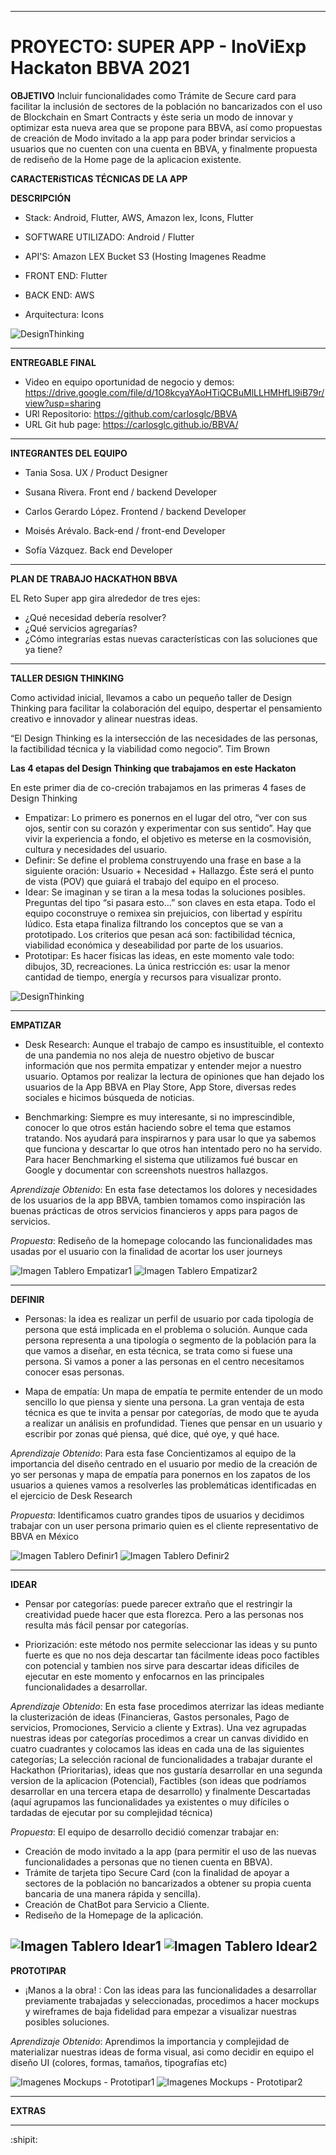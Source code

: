 --------------------------------------

# PROYECTO: SUPER APP - InoViExp Hackaton BBVA 2021

**OBJETIVO** Incluir funcionalidades como Trámite de Secure card para facilitar la inclusión de sectores de la población no bancarizados con el uso de Blockchain en Smart Contracts y éste seria un modo de innovar y optimizar esta nueva area que se propone para BBVA, así como propuestas de creación de Modo invitado a la app para poder brindar servicios a usuarios que no cuenten con una cuenta en BBVA, y finalmente propuesta de rediseño de la Home page de la aplicacion existente.

**CARACTERíSTICAS TÉCNICAS DE LA APP**

**DESCRIPCIÓN** 

- Stack: Android, Flutter, AWS, Amazon lex, Icons, Flutter
- SOFTWARE UTILIZADO: Android / Flutter
- API'S: Amazon LEX
Bucket S3 (Hosting Imagenes Readme
- FRONT END: Flutter
- BACK END: AWS

- Arquitectura: Icons

![DesignThinking](https://s3.amazonaws.com/masmujeresux.mx/img/hackathonBBVA2021/VPM+diagrama.drawio.png)

-----------------------------------------------------------------------------------------------------

**ENTREGABLE FINAL**

- Video en equipo oportunidad de negocio y demos: https://drive.google.com/file/d/1O8kcyaYAoHTiQCBuMlLLHMHfLl9iB79r/view?usp=sharing
- URl Repositorio: https://github.com/carlosglc/BBVA
- URL Git hub page: https://carlosglc.github.io/BBVA/

-----------------------------------------------------------------------------------------------------

**INTEGRANTES DEL EQUIPO**

- Tania Sosa.
 UX / Product Designer

- Susana Rivera.
 Front end / backend Developer

- Carlos Gerardo López.
 Frontend / backend Developer

- Moisés Arévalo.
Back-end / front-end Developer

- Sofía Vázquez. 
Back end Developer

----------------------------------------------------------------------------------------------------------------------------------------

 **PLAN DE TRABAJO HACKATHON BBVA**

EL Reto Super app gira alrededor de tres ejes:

 - ¿Qué necesidad debería resolver? 
 - ¿Qué servicios agregarías? 
 - ¿Cómo integrarías estas nuevas características con las soluciones que ya tiene?

----------------------------------------------------------------------------------------------------------------------------------------

**TALLER DESIGN THINKING**

Como actividad inicial, llevamos a cabo un pequeño taller de Design Thinking para facilitar la colaboración del equipo, despertar el pensamiento creativo e innovador y alinear nuestras ideas.

“El Design Thinking es la intersección de las necesidades de las personas, la factibilidad técnica y la viabilidad como negocio”. 
 Tim Brown

**Las 4 etapas del Design Thinking que trabajamos en este Hackaton**

En este primer dia de co-creción trabajamos en las primeras 4 fases de Design Thinking
- Empatizar: Lo primero es ponernos en el lugar del otro, “ver con sus ojos, sentir con su corazón y experimentar con sus sentido”.
Hay que vivir la experiencia a fondo, el objetivo es meterse en la cosmovisión, cultura y necesidades del usuario.
- Definir: Se define el problema construyendo una frase en base a la siguiente oración: Usuario + Necesidad + Hallazgo.
Éste será el punto de vista (POV) que guiará el trabajo del equipo en el proceso.
- Idear: Se imaginan y se tiran a la mesa todas la soluciones posibles. Preguntas del tipo “si pasara esto…” son claves en esta etapa.
Todo el equipo coconstruye o remixea sin prejuicios, con libertad y espíritu lúdico. 
Esta etapa finaliza filtrando los conceptos que se van a prototipado.
Los criterios que pesan acá son: factibilidad técnica, viabilidad económica y deseabilidad por parte de los usuarios.
- Prototipar: Es hacer físicas las ideas, en este momento vale todo: dibujos, 3D, recreaciones.
La única restricción es: usar la menor cantidad de tiempo, energía y recursos para visualizar pronto.

![DesignThinking](https://s3.amazonaws.com/masmujeresux.mx/img/hackathonBBVA2021/Design+thinking.jpg)

----------------------------------------------------------------------------------------------------------------------------------------

**EMPATIZAR**

- Desk Research: Aunque el trabajo de campo es insustituible, el contexto de una pandemia no nos aleja de nuestro objetivo de buscar información que nos permita empatizar y entender mejor a nuestro usuario. Optamos por realizar la lectura de opiniones que han dejado los usuarios de la App BBVA en Play Store, App Store, diversas redes sociales e hicimos búsqueda de noticias. 

- Benchmarking: Siempre es muy interesante, si no imprescindible, conocer lo que otros están haciendo sobre el tema que estamos tratando. Nos ayudará para inspirarnos y para usar lo que ya sabemos que funciona y descartar lo que otros han intentado pero no ha servido. Para hacer Benchmarking el sistema que utilizamos fué buscar en Google y documentar con screenshots nuestros hallazgos. 

_Aprendizaje Obtenido_: En esta fase detectamos los dolores y necesidades de los usuarios de la app BBVA, tambien tomamos como inspiración las buenas prácticas de otros servicios financieros y apps para pagos de servicios.

_Propuesta_: Rediseño de la homepage colocando las funcionalidades mas usadas por el usuario con la finalidad de acortar los user journeys

![Imagen Tablero Empatizar1](https://s3.amazonaws.com/masmujeresux.mx/img/hackathonBBVA2021/Empatizar1.png) 
![Imagen Tablero Empatizar2](https://s3.amazonaws.com/masmujeresux.mx/img/hackathonBBVA2021/Empatizar2.png)

----------------------------------------------------------------------------------------------------------------------------------------

**DEFINIR**

- Personas: la idea es realizar un perfil de usuario por cada tipología de persona que está implicada en el problema o solución. Aunque cada persona representa a una tipología o segmento de la población para la que vamos a diseñar, en esta técnica, se trata como si fuese una persona. Si vamos a poner a las personas en el centro necesitamos conocer esas personas.

- Mapa de empatía: Un mapa de empatía te permite entender de un modo sencillo lo que piensa y siente una persona. La gran ventaja de esta técnica es que te invita a pensar por categorías, de modo que te ayuda a realizar un análisis en profundidad. Tienes que pensar en un usuario y escribir por zonas qué piensa, qué dice, qué oye, y qué hace. 

_Aprendizaje Obtenido_: Para esta fase Concientizamos al equipo de la importancia del diseño centrado en el usuario por medio de la creación de yo ser personas y mapa de empatía para ponernos en los zapatos de los usuarios a quienes vamos a resolverles las problemáticas identificadas en el ejercicio de Desk Research 

_Propuesta_: Identificamos cuatro grandes tipos de usuarios y decidimos trabajar con un user persona primario quien es el cliente representativo de BBVA en México

![Imagen Tablero Definir1](https://s3.amazonaws.com/masmujeresux.mx/img/hackathonBBVA2021/Definir1.png)
![Imagen Tablero Definir2](https://s3.amazonaws.com/masmujeresux.mx/img/hackathonBBVA2021/Definir2.png)

-----------------------------------------------------------------------------------

**IDEAR**

- Pensar por categorías: puede parecer extraño que el restringir la creatividad puede hacer que esta florezca. Pero a las personas nos resulta más fácil pensar por categorías. 

- Priorización: este método nos permite seleccionar las ideas y su punto fuerte es que no nos deja descartar tan fácilmente ideas poco factibles con potencial y tambien nos sirve para descartar ideas dificiles de ejecutar en este momento y enfocarnos en las principales funcionalidades a desarrollar. 

_Aprendizaje Obtenido_: En esta fase procedimos aterrizar las ideas mediante la clusterización de ideas (Financieras, Gastos personales, Pago de servicios, Promociones, Servicio a cliente y Extras). Una vez agrupadas nuestras ideas por categorías procedimos a crear un canvas dividido en cuatro cuadrantes y colocamos las ideas en cada una de las siguientes categorías; La selección racional de funcionalidades a trabajar durante el Hackathon (Prioritarias), ideas que nos gustaría desarrollar en una segunda version de la aplicacion (Potencial), Factibles (son ideas que podríamos desarrollar en una tercera etapa de desarrollo) y finalmente Descartadas (aquí agrupamos las funcionalidades ya existentes o muy difíciles o tardadas de ejecutar por su complejidad técnica)

_Propuesta_: El equipo de desarrollo decidió comenzar trabajar en:
- Creación de modo invitado a la app (para permitir el uso de las nuevas funcionalidades a personas que no tienen cuenta en BBVA).
- Trámite de tarjeta tipo Secure Card (con la finalidad de apoyar a sectores de la población no bancarizados a obtener su propia cuenta bancaria de una manera rápida y sencilla).
- Creación de ChatBot para Servicio a Cliente.
- Rediseño de la Homepage de la aplicación.

![Imagen Tablero Idear1](https://s3.amazonaws.com/masmujeresux.mx/img/hackathonBBVA2021/Idear1.png)
![Imagen Tablero Idear2](https://s3.amazonaws.com/masmujeresux.mx/img/hackathonBBVA2021/Idear2.png)
----------------------------------------------------------------------------------------------------------------------------------------

**PROTOTIPAR**

- ¡Manos a la obra! : Con las ideas para las funcionalidades a desarrollar previamente trabajadas y seleccionadas, procedimos a hacer mockups y wireframes de baja fidelidad para empezar a visualizar nuestras posibles soluciones.

_Aprendizaje Obtenido_: Aprendimos la importancia y complejidad de materializar nuestras ideas de forma visual, asi como decidir en equipo el diseño UI (colores, formas, tamaños, tipografías etc)

![Imagenes Mockups - Prototipar1](https://s3.amazonaws.com/masmujeresux.mx/img/hackathonBBVA2021/Prototipar1.png)
![Imagenes Mockups - Prototipar2](https://s3.amazonaws.com/masmujeresux.mx/img/hackathonBBVA2021/Prototipar2.png)

-----------------------------------------------------------------------------------------------------
**EXTRAS**






-----------------------------------------------------------------------------------------------------



:shipit: